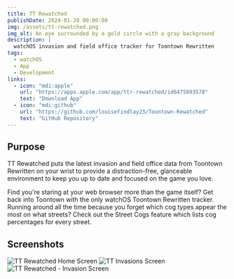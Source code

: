 ```yaml
---
title: TT Rewatched
publishDate: 2024-01-20 00:00:00
img: /assets/tt-rewatched.png
img_alt: An eye surrounded by a gold circle with a gray background
description: |
  watchOS invasion and field office tracker for Toontown Rewritten
tags:
  - watchOS
  - App
  - Development
links:
  - icon: "mdi:apple"
    url: "https://apps.apple.com/app/ttr-rewatched/id6475893578"
    text: "Download App"
  - icon: "mdi:github"
    url: "https://github.com/louisefindlay23/Toontown-Rewatched"
    text: "GitHub Repository"
---
```


## Purpose

TT Rewatched puts the latest invasion and field office data from Toontown Rewritten on your wrist to provide a distraction-free, glanceable environment to keep you up to date and focused on the game you love.

Find you're staring at your web browser more than the game itself? Get back into Toontown with the only watchOS Toontown Rewritten tracker. Running around all the time because you forget which cog types appear the most on what streets? Check out the Street Cogs feature which lists cog percentages for every street.

## Screenshots

<div class="flex">
  <img src="https://github.com/louisefindlay23/Toontown-Rewatched/assets/26024131/6ba5e171-07ce-47f6-b7ad-f0a401a556de" alt="TT Rewatched Home Screen" />
  <img src="https://github.com/louisefindlay23/Toontown-Rewatched/assets/26024131/55aad03c-7595-4df6-81ce-17ebdbd86bda" alt="TT Invasions Screen" />
  <img src="https://github.com/louisefindlay23/Toontown-Rewatched/assets/26024131/6289a06a-bbb8-49c7-a996-54afb767f738" alt="TT Rewatched - Invasion Screen"/>
</div>